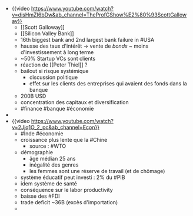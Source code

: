 - {{video https://www.youtube.com/watch?v=disHmZI6bDw&ab_channel=TheProfGShow%E2%80%93ScottGalloway}}
	- [[Scott Galloway]]
	- [[Silicon Valley Bank]]
	- 16th biggest bank and 2nd largest bank failure in #USA
	- hausse des taux d'intérêt -> vente de *bonds* ~ moins d'investissement à long terme
	- ~50% Startup VCs sont clients
	- réaction de [[Peter Thiel]] ?
	- bailout si risque systémique
		- discussion politique
		- effet sur les clients des entreprises qui avaient des fonds dans la banque
	- 200B USD
	- concentration des capitaux et diversification
	- #finance #banque #économie
-
- {{video https://www.youtube.com/watch?v=2Jjq1O_2_pc&ab_channel=Econ}}
	- #Inde #économie
	- croissance plus lente que la #Chine
		- source : #WTO
	- démographie
		- âge médian 25 ans
		- inégalité des genres
		- les femmes sont une réserve de travail (et de chômage)
	- système éducatif peut investi : 2% du #PIB
	- idem système de santé
	- conséquence sur le labor productivity
	- baisse des #FDI
	- trade deficit ~36B (excès d'importation)
	-